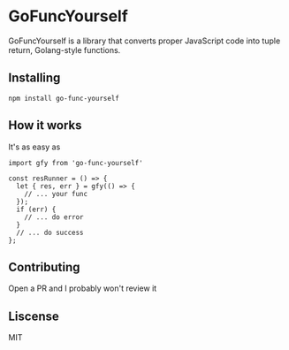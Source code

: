 # GoFuncYourself

GoFuncYourself is a library that converts proper JavaScript code into tuple return, Golang-style functions.

## Installing

`npm install go-func-yourself`

## How it works

It's as easy as

```
import gfy from 'go-func-yourself'

const resRunner = () => {
  let { res, err } = gfy(() => {
    // ... your func
  });
  if (err) {
    // ... do error
  }
  // ... do success
};
```

## Contributing

Open a PR and I probably won't review it

## Liscense
MIT
